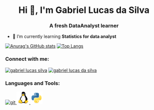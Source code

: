 <h1 align="center">Hi 👋, I'm Gabriel Lucas da Silva</h1>
<h3 align="center">A fresh DataAnalyst learner</h3>

- 🌱 I’m currently learning **Statistics for data analyst**


[![Anurag's GitHub stats](https://github-readme-stats.vercel.app/api?username=Gabriellucas-S&show_icons=true&theme=dracula)](https://github.com/Gabriellucas-Sa/github-readme-stats)            [![Top Langs](https://github-readme-stats.vercel.app/api/top-langs/?username=Gabriellucas-S&theme=dracula)](https://github.com/Gabriellucas-S/github-readme-stats)

<h3 align="left">Connect with me:</h3>
<p align="left">
<a href="https://linkedin.com/in/gabriel lucas silva" target="blank"><img align="center" src="https://raw.githubusercontent.com/rahuldkjain/github-profile-readme-generator/master/src/images/icons/Social/linked-in-alt.svg" alt="gabriel lucas silva" height="30" width="40" /></a>
<a href="https://kaggle.com/gabriel lucas da silva" target="blank"><img align="center" src="https://raw.githubusercontent.com/rahuldkjain/github-profile-readme-generator/master/src/images/icons/Social/kaggle.svg" alt="gabriel lucas da silva" height="30" width="40" /></a>
</p>

<h3 align="left">Languages and Tools:</h3>
<p align="left"> <a href="https://git-scm.com/" target="_blank" rel="noreferrer"> <img src="https://www.vectorlogo.zone/logos/git-scm/git-scm-icon.svg" alt="git" width="40" height="40"/> </a> <a href="https://www.linux.org/" target="_blank" rel="noreferrer"> <img src="https://raw.githubusercontent.com/devicons/devicon/master/icons/linux/linux-original.svg" alt="linux" width="40" height="40"/> </a> <a href="https://www.python.org" target="_blank" rel="noreferrer"> <img src="https://raw.githubusercontent.com/devicons/devicon/master/icons/python/python-original.svg" alt="python" width="40" height="40"/> </a> </p>
